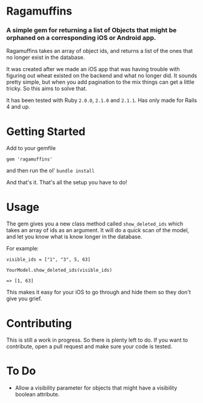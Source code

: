Ragamuffins
============

### A simple gem for returning a list of Objects that might be orphaned on a corresponding iOS or Android app.

Ragamuffins takes an array of object ids, and returns a list of the ones that no longer exist in the database.

It was created after we made an iOS app that was having trouble with figuring out wheat existed on the backend and what no longer did. It sounds pretty simple, but when you add pagination to the mix things can get a little tricky. So this aims to solve that.

It has been tested with Ruby `2.0.0`, `2.1.0` and `2.1.1`. Has only made for Rails 4 and up.

Getting Started
===============

Add to your gemfile

`gem 'ragamuffins'`

and then run the ol' `bundle install`

And that's it. That's all the setup you have to do!

Usage
=====

The gem gives you a new class method called `show_deleted_ids` which takes an array of ids as an argument. It will do a quick scan of the model, and let you know what is know longer in the database.

For example:

```
visible_ids = ["1", "3", 5, 63]

YourModel.show_deleted_ids(visible_ids)

=> [1, 63]
```

This makes it easy for your iOS to go through and hide them so they don't give you grief.

Contributing
============

This is still a work in progress. So there is plenty left to do. If you want to contribute, open a pull request and make sure your code is tested.


To Do
=====

* Allow a visibility parameter for objects that might have a visibility boolean attribute.


